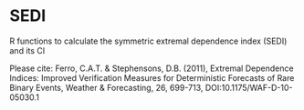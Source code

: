 # SEDI
R functions to calculate the symmetric extremal dependence index (SEDI) and its CI

Please cite:
Ferro, C.A.T. & Stephensons, D.B. (2011), Extremal Dependence Indices: Improved Verification Measures for Deterministic Forecasts of Rare Binary Events, Weather & Forecasting, 26, 699-713, DOI:10.1175/WAF-D-10-05030.1
